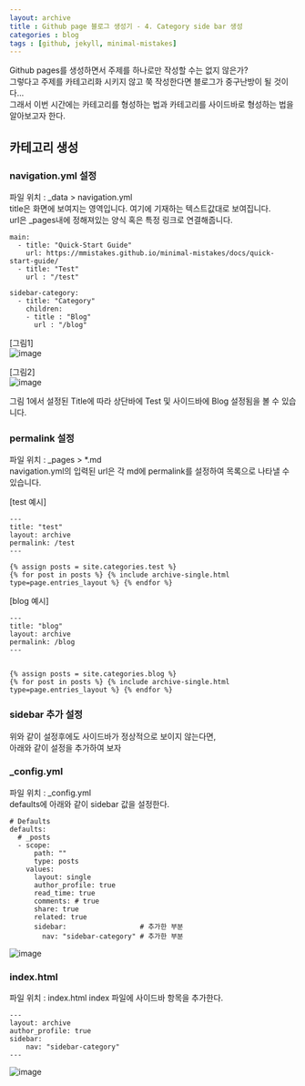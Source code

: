 ```yaml
---
layout: archive
title : Github page 블로그 생성기 - 4. Category side bar 생성
categories : blog
tags : [github, jekyll, minimal-mistakes]
---
```


Github pages를 생성하면서 주제를 하나로만 작성할 수는 없지 않은가?   
그렇다고 주제를 카테고리화 시키지 않고 쭉 작성한다면 블로그가 중구난방이 될 것이다...  
그래서 이번 시간에는 카테고리를 형성하는 법과 카테고리를 사이드바로 형성하는 법을 알아보고자 한다.

## 카테고리 생성

### navigation.yml 설정
파일 위치 : _data > navigation.yml   
title은 화면에 보여지는 영역입니다. 여기에 기재하는 텍스트값대로 보여집니다.   
url은 _pages내에 정해져있는 양식 혹은 특정 링크로 연결해줍니다.   
```
main:
  - title: "Quick-Start Guide"
    url: https://mmistakes.github.io/minimal-mistakes/docs/quick-start-guide/
  - title: "Test"
    url : "/test"

sidebar-category:
  - title: "Category"
    children:
    - title : "Blog"
      url : "/blog"
```
[그림1]   
![image](https://github.com/user-attachments/assets/c92cc543-84da-418e-9f43-b6515d2fc361)

   

[그림2]   
![image](https://github.com/user-attachments/assets/6ac816e1-dc15-4d7d-a25c-bb3f85a70c4e)
   
그림 1에서 설정된 Title에 따라 상단바에 Test 및 사이드바에 Blog 설정됨을 볼 수 있습니다.

### permalink 설정
파일 위치 : _pages > *.md   
navigation.yml의 입력된 url은 각 md에 permalink를 설정하여 목록으로 나타낼 수 있습니다.

[test 예시]
   
```
---
title: "test"
layout: archive
permalink: /test
---

{% assign posts = site.categories.test %}
{% for post in posts %} {% include archive-single.html type=page.entries_layout %} {% endfor %}
```

[blog 예시]   
```
---
title: "blog"
layout: archive
permalink: /blog
---


{% assign posts = site.categories.blog %}
{% for post in posts %} {% include archive-single.html type=page.entries_layout %} {% endfor %}
```

### sidebar 추가 설정

위와 같이 설정후에도 사이드바가 정상적으로 보이지 않는다면,   
아래와 같이 설정을 추가하여 보자
   
### _config.yml
파일 위치 : _config.yml   
defaults에 아래와 같이 sidebar 값을 설정한다.
```
# Defaults
defaults:
  # _posts
  - scope:
      path: ""
      type: posts
    values:
      layout: single
      author_profile: true
      read_time: true
      comments: # true
      share: true
      related: true
      sidebar:                  # 추가한 부분
        nav: "sidebar-category" # 추가한 부분
```

![image](https://github.com/user-attachments/assets/b01de39d-41dd-4bc4-a90c-460dc7a84ad2)
   
### index.html
파일 위치 : index.html
index 파일에 사이드바 항목을 추가한다.
```
---
layout: archive
author_profile: true
sidebar:
    nav: "sidebar-category"
---
```
![image](https://github.com/user-attachments/assets/cc289eec-7f6c-45d8-9dd9-91bf633108b4)



